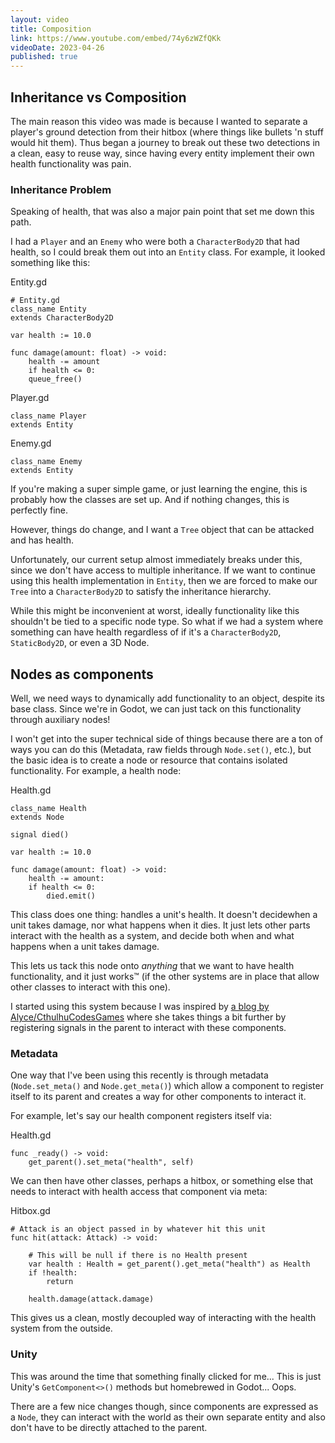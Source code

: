 ```yaml
---
layout: video
title: Composition
link: https://www.youtube.com/embed/74y6zWZfQKk
videoDate: 2023-04-26
published: true
---
```


## Inheritance vs Composition

The main reason this video was made is because I wanted to separate a player's ground detection from their hitbox (where things like bullets 'n stuff would hit them). Thus began a journey to break out these two detections in a clean, easy to reuse way, since having every entity implement their own health functionality was pain.


### Inheritance Problem

Speaking of health, that was also a major pain point that set me down this path.

I had a `Player` and an `Enemy` who were both a `CharacterBody2D` that had health, so I could break them out into an `Entity` class. For example, it looked something like this:


Entity.gd
```gdscript
# Entity.gd
class_name Entity
extends CharacterBody2D

var health := 10.0

func damage(amount: float) -> void:
	health -= amount
	if health <= 0:
	queue_free()
```

Player.gd
```gdscript
class_name Player
extends Entity
```

Enemy.gd
```gdscript
class_name Enemy
extends Entity
```

If you're making a super simple game, or just learning the engine, this is probably how the classes are set up. And if nothing changes, this is perfectly fine.

However, things do change, and I want a `Tree` object that can be attacked and has health.

Unfortunately, our current setup almost immediately breaks under this, since we don't have access to multiple inheritance. If we want to continue using this health implementation in `Entity`, then we are forced to make our `Tree` into a `CharacterBody2D` to satisfy the inheritance hierarchy.

While this might be inconvenient at worst, ideally functionality like this shouldn't be tied to a specific node type. So what if we had a system where something can have health regardless of if it's a `CharacterBody2D`, `StaticBody2D`, or even a 3D Node.


## Nodes as components

Well, we need ways to dynamically add functionality to an object, despite its base class. Since we're in Godot, we can just tack on this functionality through auxiliary nodes!

I won't get into the super technical side of things because there are a ton of ways you can do this (Metadata, raw fields through `Node.set()`, etc.), but the basic idea is to create a node or resource that contains isolated functionality. For example, a health node:

Health.gd
```gdscript
class_name Health
extends Node

signal died()

var health := 10.0

func damage(amount: float) -> void:
	health -= amount:
	if health <= 0:
		died.emit()
```

This class does one thing: handles a unit's health. It doesn't decidewhen a unit takes damage, nor what happens when it dies. It just lets other parts interact with the health as a system, and decide both when and what happens when a unit takes damage.


This lets us tack this node onto _anything_ that we want to have health functionality, and it just works™ (if the other systems are in place that allow other classes to interact with this one).

I started using this system because I was inspired by [a blog by Alyce/CthulhuCodesGames](https://alyceosbourne.github.io/godot_blog/2024/08/13/Self-Binding-Components.html) where she takes things a bit further by registering signals in the parent to interact with these components.

### Metadata

One way that I've been using this recently is through metadata (`Node.set_meta()` and `Node.get_meta()`) which allow a component to register itself to its parent and creates a way for other components to interact it.

For example, let's say our health component registers itself via:

Health.gd
```gdscript
func _ready() -> void:
	get_parent().set_meta("health", self)
```

We can then have other classes, perhaps a hitbox, or something else that needs to interact with health access that component via meta:

Hitbox.gd
```gdscript
# Attack is an object passed in by whatever hit this unit
func hit(attack: Attack) -> void:

	# This will be null if there is no Health present
	var health : Health = get_parent().get_meta("health") as Health
	if !health:
		return
	
	health.damage(attack.damage)
```

This gives us a clean, mostly decoupled way of interacting with the health system from the outside.


### Unity

This was around the time that something finally clicked for me... This is just Unity's `GetComponent<>()` methods but homebrewed in Godot... Oops.

There are a few nice changes though, since components are expressed as a `Node`, they can interact with the world as their own separate entity and also don't have to be directly attached to the parent.
